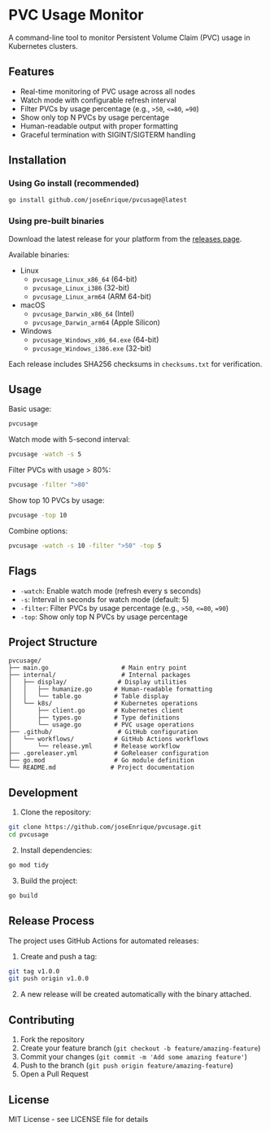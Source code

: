 # PVC Usage Monitor

A command-line tool to monitor Persistent Volume Claim (PVC) usage in Kubernetes clusters.

## Features

- Real-time monitoring of PVC usage across all nodes
- Watch mode with configurable refresh interval
- Filter PVCs by usage percentage (e.g., `>50`, `<=80`, `=90`)
- Show only top N PVCs by usage percentage
- Human-readable output with proper formatting
- Graceful termination with SIGINT/SIGTERM handling

## Installation

### Using Go install (recommended)
```bash
go install github.com/joseEnrique/pvcusage@latest
```

### Using pre-built binaries
Download the latest release for your platform from the [releases page](https://github.com/joseEnrique/pvcusage/releases).

Available binaries:
- Linux
  - `pvcusage_Linux_x86_64` (64-bit)
  - `pvcusage_Linux_i386` (32-bit)
  - `pvcusage_Linux_arm64` (ARM 64-bit)
- macOS
  - `pvcusage_Darwin_x86_64` (Intel)
  - `pvcusage_Darwin_arm64` (Apple Silicon)
- Windows
  - `pvcusage_Windows_x86_64.exe` (64-bit)
  - `pvcusage_Windows_i386.exe` (32-bit)

Each release includes SHA256 checksums in `checksums.txt` for verification.

## Usage

Basic usage:
```bash
pvcusage
```

Watch mode with 5-second interval:
```bash
pvcusage -watch -s 5
```

Filter PVCs with usage > 80%:
```bash
pvcusage -filter ">80"
```

Show top 10 PVCs by usage:
```bash
pvcusage -top 10
```

Combine options:
```bash
pvcusage -watch -s 10 -filter ">50" -top 5
```

## Flags

- `-watch`: Enable watch mode (refresh every s seconds)
- `-s`: Interval in seconds for watch mode (default: 5)
- `-filter`: Filter PVCs by usage percentage (e.g., `>50`, `<=80`, `=90`)
- `-top`: Show only top N PVCs by usage percentage

## Project Structure

```
pvcusage/
├── main.go                    # Main entry point
├── internal/                  # Internal packages
│   ├── display/              # Display utilities
│   │   ├── humanize.go      # Human-readable formatting
│   │   └── table.go         # Table display
│   └── k8s/                 # Kubernetes operations
│       ├── client.go        # Kubernetes client
│       ├── types.go         # Type definitions
│       └── usage.go         # PVC usage operations
├── .github/                  # GitHub configuration
│   └── workflows/           # GitHub Actions workflows
│       └── release.yml      # Release workflow
├── .goreleaser.yml          # GoReleaser configuration
├── go.mod                   # Go module definition
└── README.md               # Project documentation
```

## Development

1. Clone the repository:
```bash
git clone https://github.com/joseEnrique/pvcusage.git
cd pvcusage
```

2. Install dependencies:
```bash
go mod tidy
```

3. Build the project:
```bash
go build
```

## Release Process

The project uses GitHub Actions for automated releases:

1. Create and push a tag:
```bash
git tag v1.0.0
git push origin v1.0.0
```

2. A new release will be created automatically with the binary attached.

## Contributing

1. Fork the repository
2. Create your feature branch (`git checkout -b feature/amazing-feature`)
3. Commit your changes (`git commit -m 'Add some amazing feature'`)
4. Push to the branch (`git push origin feature/amazing-feature`)
5. Open a Pull Request

## License

MIT License - see LICENSE file for details 